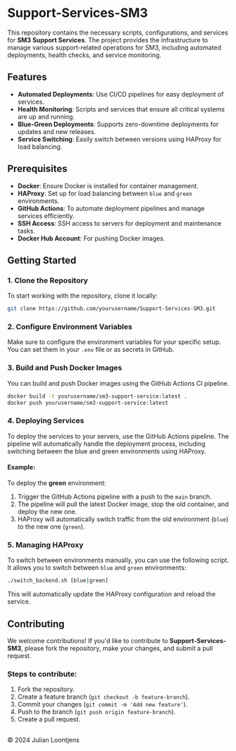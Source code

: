 Support-Services-SM3
====================

This repository contains the necessary scripts, configurations, and services for **SM3 Support Services**. The project provides the infrastructure to manage various support-related operations for SM3, including automated deployments, health checks, and service monitoring.

Features
--------

-   **Automated Deployments**: Use CI/CD pipelines for easy deployment of services.
-   **Health Monitoring**: Scripts and services that ensure all critical systems are up and running.
-   **Blue-Green Deployments**: Supports zero-downtime deployments for updates and new releases.
-   **Service Switching**: Easily switch between versions using HAProxy for load balancing.

Prerequisites
-------------

-   **Docker**: Ensure Docker is installed for container management.
-   **HAProxy**: Set up for load balancing between `blue` and `green` environments.
-   **GitHub Actions**: To automate deployment pipelines and manage services efficiently.
-   **SSH Access**: SSH access to servers for deployment and maintenance tasks.
-   **Docker Hub Account**: For pushing Docker images.

Getting Started
---------------

### 1\. Clone the Repository

To start working with the repository, clone it locally:

``` bash
git clone https://github.com/yourusername/Support-Services-SM3.git
```

### 2\. Configure Environment Variables

Make sure to configure the environment variables for your specific setup. You can set them in your `.env` file or as secrets in GitHub.

### 3\. Build and Push Docker Images

You can build and push Docker images using the GitHub Actions CI pipeline.

``` bash
docker build -t yourusername/sm3-support-service:latest .
docker push yourusername/sm3-support-service:latest
```

### 4\. Deploying Services

To deploy the services to your servers, use the GitHub Actions pipeline. The pipeline will automatically handle the deployment process, including switching between the blue and green environments using HAProxy.

#### Example:

To deploy the **green** environment:

1.  Trigger the GitHub Actions pipeline with a push to the `main` branch.
2.  The pipeline will pull the latest Docker image, stop the old container, and deploy the new one.
3.  HAProxy will automatically switch traffic from the old environment (`blue`) to the new one (`green`).

### 5\. Managing HAProxy

To switch between environments manually, you can use the following script. It allows you to switch between `blue` and `green` environments:

``` bash
./switch_backend.sh [blue|green]
```

This will automatically update the HAProxy configuration and reload the service.

Contributing
------------

We welcome contributions! If you'd like to contribute to **Support-Services-SM3**, please fork the repository, make your changes, and submit a pull request.

### Steps to contribute:

1.  Fork the repository.
2.  Create a feature branch (`git checkout -b feature-branch`).
3.  Commit your changes (`git commit -m 'Add new feature'`).
4.  Push to the branch (`git push origin feature-branch`).
5.  Create a pull request.

##
© 2024 Julian Loontjens 